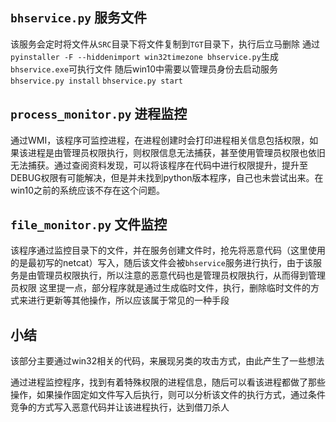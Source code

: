 ## `bhservice.py` 服务文件 
该服务会定时将文件从`SRC`目录下将文件复制到`TGT`目录下，执行后立马删除
通过`pyinstaller -F --hiddenimport win32timezone bhservice.py`生成`bhservice.exe`可执行文件
随后win10中需要以管理员身份去启动服务 `bhservice.py install` `bhservice.py start`

## `process_monitor.py` 进程监控
通过WMI，该程序可监控进程，在进程创建时会打印进程相关信息包括权限，如果该进程是由管理员权限执行，则权限信息无法捕获，甚至使用管理员权限也依旧无法捕获。通过查阅资料发现，可以将该程序在代码中进行权限提升，提升至DEBUG权限有可能解决，但是并未找到python版本程序，自己也未尝试出来。在win10之前的系统应该不存在这个问题。


## `file_monitor.py` 文件监控
该程序通过监控目录下的文件，并在服务创建文件时，抢先将恶意代码（这里使用的是最初写的netcat）写入，随后该文件会被`bhservice`服务进行执行，由于该服务是由管理员权限执行，所以注意的恶意代码也是管理员权限执行，从而得到管理员权限
这里提一点，部分程序就是通过生成临时文件，执行，删除临时文件的方式来进行更新等其他操作，所以应该属于常见的一种手段

## 小结
该部分主要通过win32相关的代码，来展现另类的攻击方式，由此产生了一些想法

通过进程监控程序，找到有着特殊权限的进程信息，随后可以看该进程都做了那些操作，如果操作固定如文件写入后执行，则可以分析该文件的执行方式，通过条件竞争的方式写入恶意代码并让该进程执行，达到借刀杀人
